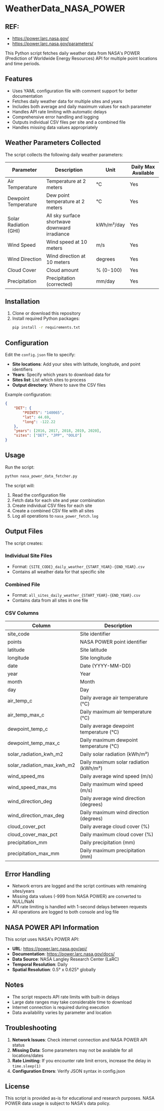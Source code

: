 # WeatherData_NASA_POWER
## REF:
- https://power.larc.nasa.gov/
- https://power.larc.nasa.gov/parameters/

This Python script fetches daily weather data from NASA's POWER (Prediction of Worldwide Energy Resources) API for multiple point locations and time periods.

## Features

- Uses YAML configuration file with comment support for better documentation
- Fetches daily weather data for multiple sites and years
- Includes both average and daily maximum values for each parameter
- Handles API rate limiting with automatic delays
- Comprehensive error handling and logging
- Outputs individual CSV files per site and a combined file
- Handles missing data values appropriately

## Weather Parameters Collected

The script collects the following daily weather parameters:

| Parameter | Description | Unit | Daily Max Available |
|-----------|-------------|------|-------------------|
| Air Temperature | Temperature at 2 meters | °C | Yes |
| Dewpoint Temperature | Dew point temperature at 2 meters | °C | Yes |
| Solar Radiation (GHI) | All sky surface shortwave downward irradiance | kWh/m²/day | Yes |
| Wind Speed | Wind speed at 10 meters | m/s | Yes |
| Wind Direction | Wind direction at 10 meters | degrees | Yes |
| Cloud Cover | Cloud amount | % (0-100) | Yes |
| Precipitation | Precipitation (corrected) | mm/day | Yes |

## Installation

1. Clone or download this repository
2. Install required Python packages:
   ```bash
   pip install -r requirements.txt
   ```

## Configuration

Edit the `config.json` file to specify:

- **Site locations**: Add your sites with latitude, longitude, and point identifiers
- **Years**: Specify which years to download data for
- **Sites list**: List which sites to process
- **Output directory**: Where to save the CSV files

Example configuration:
```json
{
    "DET": {
        "POINTS": "140065",
        "lat": 44.69,
        "long": -122.22
    },
    "years": [2016, 2017, 2018, 2019, 2020],
    "sites": ["DET", "JPP", "OOLO"]
}
```

## Usage

Run the script:
```bash
python nasa_power_data_fetcher.py
```

The script will:
1. Read the configuration file
2. Fetch data for each site and year combination
3. Create individual CSV files for each site
4. Create a combined CSV file with all sites
5. Log all operations to `nasa_power_fetch.log`

## Output Files

The script creates:

### Individual Site Files
- Format: `{SITE_CODE}_daily_weather_{START_YEAR}-{END_YEAR}.csv`
- Contains all weather data for that specific site

### Combined File
- Format: `all_sites_daily_weather_{START_YEAR}-{END_YEAR}.csv`
- Contains data from all sites in one file

### CSV Columns

| Column | Description |
|--------|-------------|
| site_code | Site identifier |
| points | NASA POWER point identifier |
| latitude | Site latitude |
| longitude | Site longitude |
| date | Date (YYYY-MM-DD) |
| year | Year |
| month | Month |
| day | Day |
| air_temp_c | Daily average air temperature (°C) |
| air_temp_max_c | Daily maximum air temperature (°C) |
| dewpoint_temp_c | Daily average dewpoint temperature (°C) |
| dewpoint_temp_max_c | Daily maximum dewpoint temperature (°C) |
| solar_radiation_kwh_m2 | Daily solar radiation (kWh/m²) |
| solar_radiation_max_kwh_m2 | Daily maximum solar radiation (kWh/m²) |
| wind_speed_ms | Daily average wind speed (m/s) |
| wind_speed_max_ms | Daily maximum wind speed (m/s) |
| wind_direction_deg | Daily average wind direction (degrees) |
| wind_direction_max_deg | Daily maximum wind direction (degrees) |
| cloud_cover_pct | Daily average cloud cover (%) |
| cloud_cover_max_pct | Daily maximum cloud cover (%) |
| precipitation_mm | Daily precipitation (mm) |
| precipitation_max_mm | Daily maximum precipitation (mm) |

## Error Handling

- Network errors are logged and the script continues with remaining sites/years
- Missing data values (-999 from NASA POWER) are converted to NULL/NaN
- API rate limiting is handled with 1-second delays between requests
- All operations are logged to both console and log file

## NASA POWER API Information

This script uses NASA's POWER API:
- **URL**: https://power.larc.nasa.gov/api/
- **Documentation**: https://power.larc.nasa.gov/docs/
- **Data Source**: NASA Langley Research Center (LaRC)
- **Temporal Resolution**: Daily
- **Spatial Resolution**: 0.5° x 0.625° globally

## Notes

- The script respects API rate limits with built-in delays
- Large date ranges may take considerable time to download
- Internet connection is required during execution
- Data availability varies by parameter and location

## Troubleshooting

1. **Network Issues**: Check internet connection and NASA POWER API status
2. **Missing Data**: Some parameters may not be available for all locations/dates
3. **Rate Limiting**: If you encounter rate limit errors, increase the delay in `time.sleep(1)`
4. **Configuration Errors**: Verify JSON syntax in config.json

## License

This script is provided as-is for educational and research purposes. NASA POWER data usage is subject to NASA's data policy.